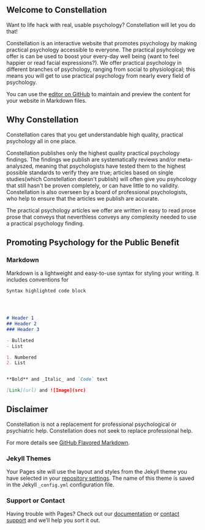 ## Welcome to Constellation

Want to life hack with real, usable psychology?  Constellation will let you do that!

Constellation is an interactive website that promotes psychology by making practical psychology accessible to everyone.  The practical psyhcology we offer is can be used to boost your every-day well being (want to feel happier or read facial expressions?).  We offer practical psychology in different branches of psychology, ranging from social to physiological; this means you will get to use practical psychology from nearly every field of psychology.

You can use the [editor on GitHub](https://github.com/Orca1234/Constellation/edit/master/index.md) to maintain and preview the content for your website in Markdown files.

## Why Constellation

Constellation cares that you get understandable high quality, practical psychology all in one place.

Constellation publishes only the highest quality practical psychology findings.  The findings we publish are systematically reviews and/or meta-analyszed, meaning that psychologists have tested them to the highest possible standards to verify they are true; articles based on single studies(which Constellation doesn't publish) will often give you psyhcology that still hasn't be proven completely, or can have little to no validity.  Constellation is also overseen by a board of professional psychologists, who help to ensure that the articles we publish are accurate.

The practical psychology articles we offer are written in easy to read prose prose that conveys that neverthless conveys any complexity needed to use a practical psychology finding.



## Promoting Psychology for the Public Benefit

### Markdown

Markdown is a lightweight and easy-to-use syntax for styling your writing. It includes conventions for

```markdown
Syntax highlighted code block




# Header 1
## Header 2
### Header 3

- Bulleted
- List

1. Numbered
2. List


**Bold** and _Italic_ and `Code` text

[Link](url) and ![Image](src)
```
## Disclaimer
Constellation is not a replacement for professional psychological or psychiatric help.  Constellation does not seek to replace professional help.


For more details see [GitHub Flavored Markdown](https://guides.github.com/features/mastering-markdown/).

### Jekyll Themes

Your Pages site will use the layout and styles from the Jekyll theme you have selected in your [repository settings](https://github.com/Orca1234/Constellation/settings). The name of this theme is saved in the Jekyll `_config.yml` configuration file.

### Support or Contact

Having trouble with Pages? Check out our [documentation](https://help.github.com/categories/github-pages-basics/) or [contact support](https://github.com/contact) and we’ll help you sort it out.
